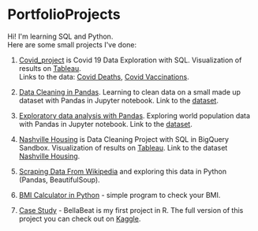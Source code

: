 # PortfolioProjects
Hi! I'm learning SQL and Python.  
Here are some small projects I've done:   

1. [Covid_project](https://github.com/Anna-Roman/PortfolioProjects/blob/main/Covid_project.sql)  is Covid 19 Data Exploration with SQL. Visualization of results on [Tableau](https://public.tableau.com/views/Covid-19project_16998987305370/Dashboard1?:language=en-US&:sid=&:display_count=n&:origin=viz_share_link).  
   Links to the data: [Covid Deaths](https://github.com/AlexTheAnalyst/PortfolioProjects/blob/main/CovidDeaths.xlsx), [Covid Vaccinations](https://github.com/AlexTheAnalyst/PortfolioProjects/blob/main/CovidVaccinations.xlsx).
     
3. [Data Cleaning in Pandas](https://github.com/Anna-Roman/PortfolioProjects/blob/main/Data_Cleaning_in_Pandas.ipynb). Learning to clean data on a small made up dataset with Pandas in Jupyter notebook.
   Link to the [dataset](https://github.com/AlexTheAnalyst/PandasYouTubeSeries/blob/main/Customer%20Call%20List.xlsx).
        
5. [Exploratory data analysis with Pandas](https://github.com/Anna-Roman/PortfolioProjects/blob/main/Exploratory_Data_Analysis_in_Pandas.ipynb). Exploring world population data with Pandas in Jupyter notebook.
   Link to the [dataset](https://github.com/AlexTheAnalyst/PandasYouTubeSeries/blob/main/world_population.csv).
     
3. [Nashville Housing](https://github.com/Anna-Roman/PortfolioProjects/blob/main/Nashville%20Housing%20-%20Data%20Cleaning%20Project) is Data Cleaning Project with SQL in BigQuery Sandbox.  Visualization of results on [Tableau](https://public.tableau.com/views/nashville_housing/Dashboard1?:language=en-US&:sid=&:display_count=n&:origin=viz_share_link).
   Link to the dataset [Nashville Housing](https://github.com/AlexTheAnalyst/PortfolioProjects/blob/main/Nashville%20Housing%20Data%20for%20Data%20Cleaning.xlsx).
     
5. [Scraping Data From Wikipedia](https://github.com/Anna-Roman/PortfolioProjects/blob/main/Scraping_from_Wiki_and_%20explore.ipynb) and exploring this data in Python (Pandas, BeautifulSoup).
     
7. [BMI Calculator in Python](https://github.com/Anna-Roman/PortfolioProjects/blob/main/bmi.py) - simple program to check your BMI.
     
9. [Case Study](https://github.com/Anna-Roman/PortfolioProjects/blob/main/case_study_in_r.R) - BellaBeat is my first project in R. The full version of this project you can check out on [Kaggle](https://www.kaggle.com/code/annar0man/bellabeat-case-study).  
